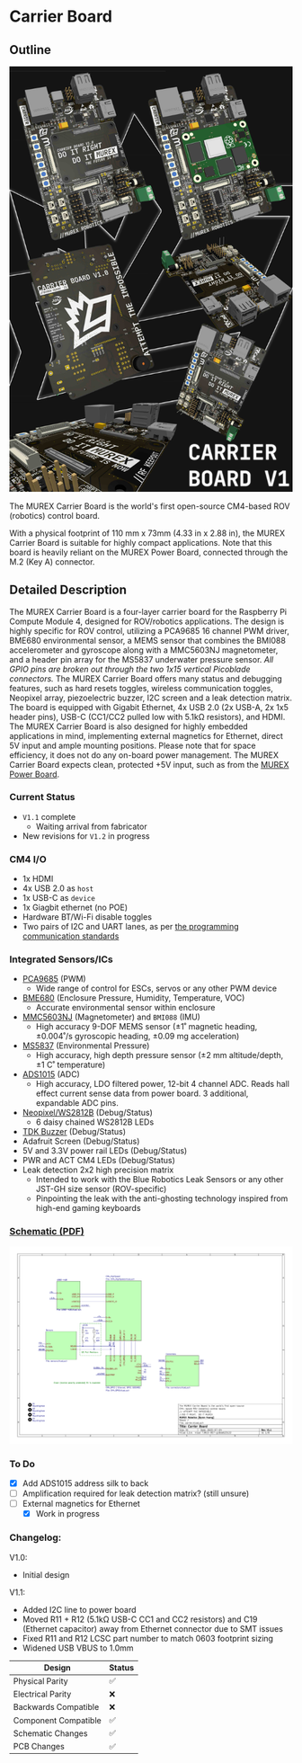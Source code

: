 # Carrier Board

## Outline

![Raytraced Render](../../img/carrier_board_v1_release.jpg)

The MUREX Carrier Board is the world's first open-source CM4-based ROV (robotics) control board.

With a physical footprint of 110 mm x 73mm (4.33 in x 2.88 in), the MUREX Carrier Board is suitable for highly compact applications. Note that this board is heavily reliant on the MUREX Power Board, connected through the M.2 (Key A) connector.

## Detailed Description

The MUREX Carrier Board is a four-layer carrier board for the Raspberry Pi Compute Module 4, designed for ROV/robotics applications. The design is highly specific for ROV control, utilizing a PCA9685 16 channel PWM driver, BME680 environmental sensor, a MEMS sensor that combines the BMI088 accelerometer and gyroscope along with a MMC5603NJ magnetometer, and a header pin array for the MS5837 underwater pressure sensor. *All GPIO pins are broken out through the two 1x15 vertical Picoblade connectors.* The MUREX Carrier Board offers many status and debugging features, such as hard resets toggles, wireless communication toggles, Neopixel array, piezoelectric buzzer, I2C screen and a leak detection matrix. The board is equipped with Gigabit Ethernet, 4x USB 2.0 (2x USB-A, 2x 1x5 header pins), USB-C (CC1/CC2 pulled low with 5.1kΩ resistors), and HDMI. The MUREX Carrier Board is also designed for highly embedded applications in mind, implementing external magnetics for Ethernet, direct 5V input and ample mounting positions. Please note that for space efficiency, it does not do any on-board power management. The MUREX Carrier Board expects clean, protected +5V input, such as from the [MUREX Power Board](https://docs.murexrobotics.com/elec/boards/power.html).

### Current Status

- `V1.1` complete
  - Waiting arrival from fabricator
- New revisions for `V1.2` in progress

### CM4 I/O

- 1x HDMI
- 4x USB 2.0 as `host`
- 1x USB-C as `device`
- 1x Giagbit ethernet (no POE)
- Hardware BT/Wi-Fi disable toggles
- Two pairs of I2C and UART lanes, as per [the programming communication standards](https://docs.murexrobotics.com/prog/communication.html)

### Integrated Sensors/ICs

- [PCA9685](https://www.nxp.com/docs/en/data-sheet/PCA9685.pdf) (PWM)
  - Wide range of control for ESCs, servos or any other PWM device
- [BME680](https://www.bosch-sensortec.com/media/boschsensortec/downloads/datasheets/bst-bme680-ds001.pdf) (Enclosure Pressure, Humidity, Temperature, VOC)
  - Accurate environmental sensor within enclosure
- [MMC5603NJ](https://www.memsic.com/Public/Uploads/uploadfile/files/20220119/MMC5603NJDatasheetRev.B.pdf) (Magnetometer) and `BMI088` (IMU)
  - High accuracy 9-DOF MEMS sensor (±1˚ magnetic heading, ±0.004˚/s gyroscopic heading, ±0.09 mg acceleration)
- [MS5837](https://www.te.com/commerce/DocumentDelivery/DDEController?Action=showdoc&DocId=Data+Sheet%7FMS5837-30BA%7FB1%7Fpdf%7FEnglish%7FENG_DS_MS5837-30BA_B1.pdf%7FCAT-BLPS0017) (Environmental Pressure)
  - High accuracy, high depth pressure sensor (±2 mm altitude/depth, ±1 C˚ temperature)
- [ADS1015](https://www.ti.com/lit/ds/symlink/ads1015.pdf?ts=1689121509566&ref_url=https%253A%252F%252Fwww.ti.com%252Fproduct%252FADS1015) (ADC)
  - High accuracy, LDO filtered power, 12-bit 4 channel ADC. Reads hall effect current sense data from power board. 3 additional, expandable ADC pins.
- [Neopixel/WS2812B](https://cdn-shop.adafruit.com/datasheets/WS2812B.pdf) (Debug/Status)
  - 6 daisy chained WS2812B LEDs
- [TDK Buzzer](https://product.tdk.com/en/system/files?file=dam/doc/product/sw_piezo/sw_piezo/piezo-buzzer/catalog/piezoelectronic_buzzer_ps_en.pdf) (Debug/Status)
- Adafruit Screen (Debug/Status)
- 5V and 3.3V power rail LEDs (Debug/Status)
- PWR and ACT CM4 LEDs (Debug/Status)
- Leak detection 2x2 high precision matrix
  - Intended to work with the Blue Robotics Leak Sensors or any other JST-GH size sensor (ROV-specific)
  - Pinpointing the leak with the anti-ghosting technology inspired from high-end gaming keyboards

### [Schematic (PDF)](../pdf/schematics/carrier_v1.1_schematic.pdf)

![Schematic Preview](../../img/carrier_board_schematic_preview.png)

### To Do

- [X] Add ADS1015 address silk to back
- [ ] Amplification required for leak detection matrix? (still unsure)
- [ ] External magnetics for Ethernet
  - [X] Work in progress

### Changelog:

V1.0:

- Initial design

V1.1:

- Added I2C line to power board
- Moved R11 + R12 (5.1kΩ USB-C CC1 and CC2 resistors) and C19 (Ethernet capacitor) away from Ethernet connector due to SMT issues
- Fixed R11 and R12 LCSC part number to match 0603 footprint sizing
- Widened USB VBUS to 1.0mm

| Design               | Status |
| -------------------- | ------ |
| Physical Parity      | ✅     |
| Electrical Parity    | ❌     |
| Backwards Compatible | ❌     |
| Component Compatible | ✅     |
| Schematic Changes    | ✅     |
| PCB Changes          | ✅     |
